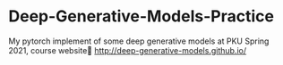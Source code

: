 # Deep-Generative-Models-Practice
My pytorch implement of some deep generative models at PKU Spring 2021, course website🔗 http://deep-generative-models.github.io/
